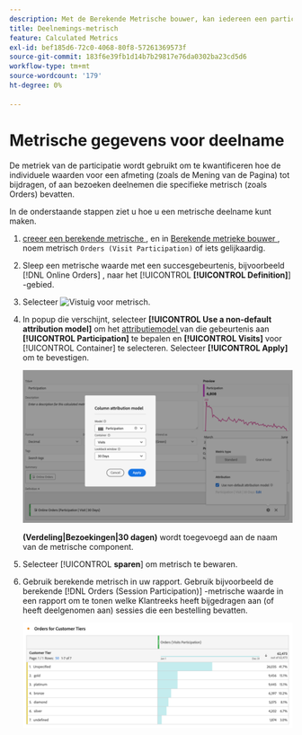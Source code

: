 ```yaml
---
description: Met de Berekende Metrische bouwer, kan iedereen een participatie metrisch tot stand brengen.
title: Deelnemings-metrisch
feature: Calculated Metrics
exl-id: bef185d6-72c0-4068-80f8-57261369573f
source-git-commit: 183f6e39fb1d14b7b29817e76da0302ba23cd5d6
workflow-type: tm+mt
source-wordcount: '179'
ht-degree: 0%

---
```


# Metrische gegevens voor deelname


De metriek van de participatie wordt gebruikt om te kwantificeren hoe de individuele waarden voor een afmeting (zoals de Mening van de Pagina) tot bijdragen, of aan bezoeken deelnemen die specifieke metrisch (zoals Orders) bevatten.

In de onderstaande stappen ziet u hoe u een metrische deelname kunt maken.

1. [ creeer een berekende metrische ](../cm-workflow.md), en in [ Berekende metrieke bouwer ](cm-build-metrics.md), noem metrisch `Orders (Visit Participation)` of iets gelijkaardig.
1. Sleep een metrische waarde met een succesgebeurtenis, bijvoorbeeld [!DNL Online Orders] , naar het [!UICONTROL **[!UICONTROL Definition]**] -gebied.
1. Selecteer ![ Vistuig ](https://spectrum.adobe.com/static/icons/workflow_18/Smock_Settings_18_N.svg) voor metrisch.
1. In popup die verschijnt, selecteer **[!UICONTROL Use a non-default attribution model]** om het [ attributiemodel ](m-metric-type-alloc.md#attribution-models) van die gebeurtenis aan **[!UICONTROL Participation]** te bepalen en **[!UICONTROL Visits]** voor [!UICONTROL Container] te selecteren. Selecteer **[!UICONTROL Apply]** om te bevestigen.


   ![ popup van de attributie van de Kolom die als model en Bebezoeken wordt geselecteerd voor Container.](assets/participation-setup.png)

   **(Verdeling|Bezoekingen|30 dagen)** wordt toegevoegd aan de naam van de metrische component.



1. Selecteer [!UICONTROL **sparen**] om metrisch te bewaren.
1. Gebruik berekende metrisch in uw rapport. Gebruik bijvoorbeeld de berekende [!DNL Orders (Session Participation)] -metrische waarde in een rapport om te tonen welke Klantreeks heeft bijgedragen aan (of heeft deelgenomen aan) sessies die een bestelling bevatten.

   ![ Vrije lijst die de Rij en de Orden van de Klant toont.](assets/participation-pages-customer-tier.png)


<!--

The following information explains how to create a metric that shows which pages contributed to (or participated in) visits that contained an order.

This type of information could be useful for any content owner.

>[!NOTE]
>
>You can enable participation metrics in the Admin Tools, but only for custom events 1 - 100.

1. Begin creating a calculated metric, as described in [Build metrics](/help/components/c-calcmetrics/c-workflow/cm-workflow/c-build-metrics/cm-build-metrics.md).

1. In the Calculated metrics builder, name the metric "Participation".

1. Drag the success event "Orders" into the Definition canvas.

1. Change the [attribution model](/help/components/c-calcmetrics/c-workflow/cm-workflow/c-build-metrics/m-metric-type-alloc.md) of that event to **[!UICONTROL Participation]** under the **[!UICONTROL Settings]** gear. Select **[!UICONTROL Visit]** lookback. The definition should look similar to this:

   ![](assets/participation.png)

1. Select [!UICONTROL **Save**] to save the metric.

1. Use the calculated metric in a **[!UICONTROL Pages]** report.

    ![](assets/participation-pages.png)

1. (Optional) Share the metric with other users in your organization, as described in [Share calculated metrics](/help/components/c-calcmetrics/c-workflow/cm-workflow/cm-sharing.md).
-->